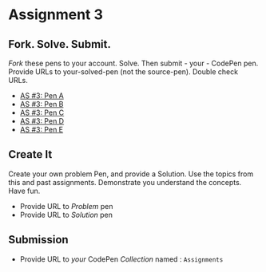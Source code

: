# Assignment 3

## Fork. Solve. Submit.
_Fork_ these pens to your account. Solve. Then submit - your - CodePen pen. Provide URLs to your-solved-pen (not the source-pen). Double check URLs. 

* [AS #3: Pen A](https://codepen.io/manikoth/pen/eJGRwX)
* [AS #3: Pen B](https://codepen.io/manikoth/pen/yezXdQ)
* [AS #3: Pen C](https://codepen.io/manikoth/pen/WrZOqJ)
* [AS #3: Pen D](https://codepen.io/manikoth/pen/bEarvL)
* [AS #3: Pen E](https://codepen.io/manikoth/pen/PZEJPe)

## Create It
Create your own problem Pen, and provide a Solution. Use the topics from this and past assignments. Demonstrate you understand the concepts. Have fun. 

* Provide URL to _Problem_ pen
* Provide URL to _Solution_ pen

## Submission
* Provide URL to *your* CodePen _Collection_ named : `Assignments` 